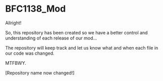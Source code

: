 # BFC1138_Mod

Allright!

So, this repository has been created so we have a better control and understanding of each release of our mod...

The repository will keep track and let us know what and when each file in our code was changed.

MTFBWY.

[Repository name now changed!]